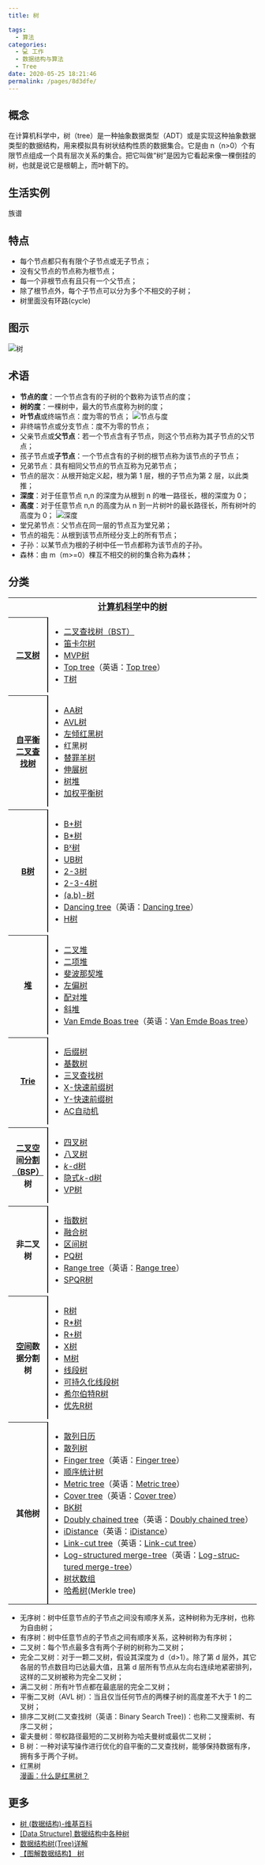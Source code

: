 ```yaml
---
title: 树

tags: 
  - 算法
categories: 
  - 💻 工作
  - 数据结构与算法
  - Tree
date: 2020-05-25 18:21:46
permalink: /pages/8d3dfe/
---
```


## 概念
在计算机科学中，树（tree）是一种抽象数据类型（ADT）或是实现这种抽象数据类型的数据结构，用来模拟具有树状结构性质的数据集合。它是由 n（n>0）个有限节点组成一个具有层次关系的集合。把它叫做“树”是因为它看起来像一棵倒挂的树，也就是说它是根朝上，而叶朝下的。

## 生活实例
族谱

## 特点

- 每个节点都只有有限个子节点或无子节点；
- 没有父节点的节点称为根节点；
- 每一个非根节点有且只有一个父节点；
- 除了根节点外，每个子节点可以分为多个不相交的子树；
- 树里面没有环路(cycle)

## 图示

![树](/images/Treedatastructure.png)

## 术语
- **节点的度**：一个节点含有的子树的个数称为该节点的度；
- **树的度**：一棵树中，最大的节点度称为树的度；
-  **叶节点**或终端节点：度为零的节点；
    ![节点与度](/images/21AKcEALa8.png)
- 非终端节点或分支节点：度不为零的节点；
- 父亲节点或**父节点**：若一个节点含有子节点，则这个节点称为其子节点的父节点；
- 孩子节点或**子节点**：一个节点含有的子树的根节点称为该节点的子节点；
- 兄弟节点：具有相同父节点的节点互称为兄弟节点；
- 节点的层次：从根开始定义起，根为第 1 层，根的子节点为第 2 层，以此类推；
- **深度**：对于任意节点 n,n 的深度为从根到 n 的唯一路径长，根的深度为 0；
- **高度**：对于任意节点 n,n 的高度为从 n 到一片树叶的最长路径长，所有树叶的高度为 0；
    ![深度](/images/G21BLhmll3.png)
- 堂兄弟节点：父节点在同一层的节点互为堂兄弟；
- 节点的祖先：从根到该节点所经分支上的所有节点；
- 子孙：以某节点为根的子树中任一节点都称为该节点的子孙。
- 森林：由 m（m>=0）棵互不相交的树的集合称为森林；

## 分类

<table cellspacing="0" class="nowraplinks collapsible autocollapse navbox-inner" style="border-spacing:0;background:transparent;color:inherit" id="collapsibleTable0"><tbody><tr><th scope="col" class="navbox-title" colspan="2"><div style="font-size:110%"><a href="https://wikipedia.hk.wjbk.site/baike-%E8%AE%A1%E7%AE%97%E6%9C%BA%E7%A7%91%E5%AD%A6" title="计算机科学">计算机科学</a>中的<a href="https://wikipedia.hk.wjbk.site/baike-%E6%A0%91_(%E6%95%B0%E6%8D%AE%E7%BB%93%E6%9E%84)" title="树 (数据结构)">树</a></div></th></tr><tr style="height:2px"><td colspan="3"></td></tr><tr><th scope="row" class="navbox-group"><a href="https://wikipedia.hk.wjbk.site/baike-%E4%BA%8C%E5%8F%89%E6%A0%91" title="二叉树">二叉树</a></th><td class="navbox-list navbox-odd hlist" style="text-align:left;border-left-width:2px;border-left-style:solid;width:100%;padding:0px"><div style="padding:0em 0.25em">
<ul><li><a href="https://wikipedia.hk.wjbk.site/baike-%E4%BA%8C%E5%85%83%E6%90%9C%E5%B0%8B%E6%A8%B9" title="二叉搜索树">二叉查找树（BST）</a></li>
<li><a href="https://wikipedia.hk.wjbk.site/baike-%E7%AC%9B%E5%8D%A1%E5%B0%94%E6%A0%91" title="笛卡尔树">笛卡尔树</a></li>
<li><a href="/w/index.php?title=MVP%E6%A0%91&amp;action=edit&amp;redlink=1" class="new" title="MVP树（页面不存在）">MVP树</a></li>
<li><span class="ilh-all" data-orig-title="Top tree" data-lang-code="en" data-lang-name="英语" data-foreign-title="Top tree"><span class="ilh-page"><a href="/w/index.php?title=Top_tree&amp;action=edit&amp;redlink=1" class="new" original-title="Top tree（页面不存在）">Top tree</a></span><span class="noprint ilh-comment">（<span class="ilh-lang">英语</span><span class="ilh-colon">：</span><span class="ilh-link"><a href="https://en.wikipedia.org/wiki/Top_tree" class="extiw" title="en:Top tree"><span lang="en" dir="auto">Top tree</span></a></span>）</span></span></li>
<li><a href="/w/index.php?title=T%E6%A0%91&amp;action=edit&amp;redlink=1" class="new" title="T树（页面不存在）">T树</a></li></ul>
</div></td></tr><tr style="height:2px"><td colspan="3"></td></tr><tr><th scope="row" class="navbox-group"><a href="https://wikipedia.hk.wjbk.site/baike-%E8%87%AA%E5%B9%B3%E8%A1%A1%E4%BA%8C%E5%8F%89%E6%9F%A5%E6%89%BE%E6%A0%91" class="mw-redirect" title="自平衡二叉查找树">自平衡二叉查找树</a></th><td class="navbox-list navbox-even hlist" style="text-align:left;border-left-width:2px;border-left-style:solid;width:100%;padding:0px"><div style="padding:0em 0.25em">
<ul><li><a href="https://wikipedia.hk.wjbk.site/baike-AA%E6%A0%91" title="AA树">AA树</a></li>
<li><a href="https://wikipedia.hk.wjbk.site/baike-AVL%E6%A0%91" title="AVL树">AVL树</a></li>
<li><a href="https://wikipedia.hk.wjbk.site/baike-%E5%B7%A6%E5%80%BE%E7%BA%A2%E9%BB%91%E6%A0%91" title="左倾红黑树">左倾红黑树</a></li>
<li><a class="mw-selflink selflink">红黑树</a></li>
<li><a href="https://wikipedia.hk.wjbk.site/baike-%E6%9B%BF%E7%BD%AA%E7%BE%8A%E6%A0%91" title="替罪羊树">替罪羊树</a></li>
<li><a href="https://wikipedia.hk.wjbk.site/baike-%E4%BC%B8%E5%B1%95%E6%A0%91" title="伸展树">伸展树</a></li>
<li><a href="https://wikipedia.hk.wjbk.site/baike-%E6%A0%91%E5%A0%86" title="树堆">树堆</a></li>
<li><a href="https://wikipedia.hk.wjbk.site/baike-%E5%8A%A0%E6%9D%83%E5%B9%B3%E8%A1%A1%E6%A0%91" title="加权平衡树">加权平衡树</a></li></ul>
</div></td></tr><tr style="height:2px"><td colspan="3"></td></tr><tr><th scope="row" class="navbox-group"><a href="https://wikipedia.hk.wjbk.site/baike-B%E6%A0%91" title="B树">B树</a></th><td class="navbox-list navbox-odd hlist" style="text-align:left;border-left-width:2px;border-left-style:solid;width:100%;padding:0px"><div style="padding:0em 0.25em">
<ul><li><a href="https://wikipedia.hk.wjbk.site/baike-B%2B%E6%A0%91" title="B+树">B+树</a></li>
<li><a href="/w/index.php?title=B*%E6%A0%91&amp;action=edit&amp;redlink=1" class="new" title="B*树（页面不存在）">B*树</a></li>
<li><a href="/w/index.php?title=Bx%E6%A0%91&amp;action=edit&amp;redlink=1" class="new" title="Bx树（页面不存在）">B<small><sup>x</sup></small>树</a></li>
<li><a href="/w/index.php?title=UB%E6%A0%91&amp;action=edit&amp;redlink=1" class="new" title="UB树（页面不存在）">UB树</a></li>
<li><a href="https://wikipedia.hk.wjbk.site/baike-2-3%E6%A0%91" title="2-3树">2-3树</a></li>
<li><a href="https://wikipedia.hk.wjbk.site/baike-2-3-4%E6%A0%91" title="2-3-4树">2-3-4树</a></li>
<li><a href="/w/index.php?title=(a,b)-%E6%A0%91&amp;action=edit&amp;redlink=1" class="new" title="(a,b)-树（页面不存在）">(a,b)-树</a></li>
<li><span class="ilh-all" data-orig-title="Dancing tree" data-lang-code="en" data-lang-name="英语" data-foreign-title="Dancing tree"><span class="ilh-page"><a href="/w/index.php?title=Dancing_tree&amp;action=edit&amp;redlink=1" class="new" original-title="Dancing tree（页面不存在）">Dancing tree</a></span><span class="noprint ilh-comment">（<span class="ilh-lang">英语</span><span class="ilh-colon">：</span><span class="ilh-link"><a href="https://en.wikipedia.org/wiki/Dancing_tree" class="extiw" title="en:Dancing tree"><span lang="en" dir="auto">Dancing tree</span></a></span>）</span></span></li>
<li><a href="https://wikipedia.hk.wjbk.site/baike-H%E6%A0%91" title="H树">H树</a></li></ul>
</div></td></tr><tr style="height:2px"><td colspan="3"></td></tr><tr><th scope="row" class="navbox-group"><a href="https://wikipedia.hk.wjbk.site/baike-%E5%A0%86_(%E6%95%B0%E6%8D%AE%E7%BB%93%E6%9E%84)" class="mw-redirect" title="堆 (数据结构)">堆</a></th><td class="navbox-list navbox-even hlist" style="text-align:left;border-left-width:2px;border-left-style:solid;width:100%;padding:0px"><div style="padding:0em 0.25em">
<ul><li><a href="https://wikipedia.hk.wjbk.site/baike-%E4%BA%8C%E5%8F%89%E5%A0%86" title="二叉堆">二叉堆</a></li>
<li><a href="https://wikipedia.hk.wjbk.site/baike-%E4%BA%8C%E9%A1%B9%E5%A0%86" title="二项堆">二项堆</a></li>
<li><a href="https://wikipedia.hk.wjbk.site/baike-%E6%96%90%E6%B3%A2%E9%82%A3%E5%A5%91%E5%A0%86" title="斐波那契堆">斐波那契堆</a></li>
<li><a href="https://wikipedia.hk.wjbk.site/baike-%E5%B7%A6%E5%81%8F%E6%A0%91" title="左偏树">左偏树</a></li>
<li><a href="https://wikipedia.hk.wjbk.site/baike-%E9%85%8D%E5%AF%B9%E5%A0%86" title="配对堆">配对堆</a></li>
<li><a href="https://wikipedia.hk.wjbk.site/baike-%E6%96%9C%E5%A0%86" title="斜堆">斜堆</a></li>
<li><span class="ilh-all" data-orig-title="Van Emde Boas tree" data-lang-code="en" data-lang-name="英语" data-foreign-title="Van Emde Boas tree"><span class="ilh-page"><a href="/w/index.php?title=Van_Emde_Boas_tree&amp;action=edit&amp;redlink=1" class="new" original-title="Van Emde Boas tree（页面不存在）">Van Emde Boas tree</a></span><span class="noprint ilh-comment">（<span class="ilh-lang">英语</span><span class="ilh-colon">：</span><span class="ilh-link"><a href="https://en.wikipedia.org/wiki/Van_Emde_Boas_tree" class="extiw" title="en:Van Emde Boas tree"><span lang="en" dir="auto">Van Emde Boas tree</span></a></span>）</span></span></li></ul>
</div></td></tr><tr style="height:2px"><td colspan="3"></td></tr><tr><th scope="row" class="navbox-group"><a href="https://wikipedia.hk.wjbk.site/baike-Trie" title="Trie">Trie</a></th><td class="navbox-list navbox-odd hlist" style="text-align:left;border-left-width:2px;border-left-style:solid;width:100%;padding:0px"><div style="padding:0em 0.25em">
<ul><li><a href="https://wikipedia.hk.wjbk.site/baike-%E5%90%8E%E7%BC%80%E6%A0%91" title="后缀树">后缀树</a></li>
<li><a href="https://wikipedia.hk.wjbk.site/baike-%E5%9F%BA%E6%95%B0%E6%A0%91" title="基数树">基数树</a></li>
<li><a href="https://wikipedia.hk.wjbk.site/baike-%E4%B8%89%E5%8F%89%E6%90%9C%E7%B4%A2%E6%A0%91" title="三叉搜索树">三叉查找树</a></li>
<li><a href="/w/index.php?title=X-%E5%BF%AB%E9%80%9F%E5%89%8D%E7%BC%80%E6%A0%91&amp;action=edit&amp;redlink=1" class="new" title="X-快速前缀树（页面不存在）">X-快速前缀树</a></li>
<li><a href="/w/index.php?title=Y-%E5%BF%AB%E9%80%9F%E5%89%8D%E7%BC%80%E6%A0%91&amp;action=edit&amp;redlink=1" class="new" title="Y-快速前缀树（页面不存在）">Y-快速前缀树</a></li>
<li><a href="https://wikipedia.hk.wjbk.site/baike-AC%E8%87%AA%E5%8A%A8%E6%9C%BA%E7%AE%97%E6%B3%95" title="AC自动机算法">AC自动机</a></li></ul>
</div></td></tr><tr style="height:2px"><td colspan="3"></td></tr><tr><th scope="row" class="navbox-group"><a href="https://wikipedia.hk.wjbk.site/baike-%E4%BA%8C%E5%8F%89%E7%A9%BA%E9%97%B4%E5%88%86%E5%89%B2" title="二叉空间分割">二叉空间分割（BSP）</a>树</th><td class="navbox-list navbox-even hlist" style="text-align:left;border-left-width:2px;border-left-style:solid;width:100%;padding:0px"><div style="padding:0em 0.25em">
<ul><li><a href="https://wikipedia.hk.wjbk.site/baike-%E5%9B%9B%E5%8F%89%E6%A0%91" title="四叉树">四叉树</a></li>
<li><a href="https://wikipedia.hk.wjbk.site/baike-%E5%85%AB%E5%8F%89%E6%A0%91" title="八叉树">八叉树</a></li>
<li><a href="https://wikipedia.hk.wjbk.site/baike-K-d%E6%A0%91" title="K-d树"><i>k</i>-d树</a></li>
<li><a href="/w/index.php?title=%E9%9A%90%E5%BC%8Fk-d%E6%A0%91&amp;action=edit&amp;redlink=1" class="new" title="隐式k-d树（页面不存在）">隐式<i>k</i>-d树</a></li>
<li><a href="/w/index.php?title=VP%E6%A0%91&amp;action=edit&amp;redlink=1" class="new" title="VP树（页面不存在）">VP树</a></li></ul>
</div></td></tr><tr style="height:2px"><td colspan="3"></td></tr><tr><th scope="row" class="navbox-group">非二叉树</th><td class="navbox-list navbox-odd hlist" style="text-align:left;border-left-width:2px;border-left-style:solid;width:100%;padding:0px"><div style="padding:0em 0.25em">
<ul><li><a href="/w/index.php?title=%E6%8C%87%E6%95%B0%E6%A0%91&amp;action=edit&amp;redlink=1" class="new" title="指数树（页面不存在）">指数树</a></li>
<li><a href="/w/index.php?title=%E8%9E%8D%E5%90%88%E6%A0%91&amp;action=edit&amp;redlink=1" class="new" title="融合树（页面不存在）">融合树</a></li>
<li><a href="/w/index.php?title=%E5%8C%BA%E9%97%B4%E6%A0%91&amp;action=edit&amp;redlink=1" class="new" title="区间树（页面不存在）">区间树</a></li>
<li><a href="/w/index.php?title=PQ%E6%A0%91&amp;action=edit&amp;redlink=1" class="new" title="PQ树（页面不存在）">PQ树</a></li>
<li><span class="ilh-all" data-orig-title="Range tree" data-lang-code="en" data-lang-name="英语" data-foreign-title="Range tree"><span class="ilh-page"><a href="/w/index.php?title=Range_tree&amp;action=edit&amp;redlink=1" class="new" original-title="Range tree（页面不存在）">Range tree</a></span><span class="noprint ilh-comment">（<span class="ilh-lang">英语</span><span class="ilh-colon">：</span><span class="ilh-link"><a href="https://en.wikipedia.org/wiki/Range_tree" class="extiw" title="en:Range tree"><span lang="en" dir="auto">Range tree</span></a></span>）</span></span></li>
<li><a href="/w/index.php?title=SPQR%E6%A0%91&amp;action=edit&amp;redlink=1" class="new" title="SPQR树（页面不存在）">SPQR树</a></li></ul>
</div></td></tr><tr style="height:2px"><td colspan="3"></td></tr><tr><th scope="row" class="navbox-group"><a href="/w/index.php?title=%E7%A9%BA%E9%97%B4%E6%95%B0%E6%8D%AE%E5%BA%93&amp;action=edit&amp;redlink=1" class="new" title="空间数据库（页面不存在）">空间</a>数据分割树</th><td class="navbox-list navbox-even hlist" style="text-align:left;border-left-width:2px;border-left-style:solid;width:100%;padding:0px"><div style="padding:0em 0.25em">
<ul><li><a href="https://wikipedia.hk.wjbk.site/baike-R%E6%A0%91" title="R树">R树</a></li>
<li><a href="https://wikipedia.hk.wjbk.site/baike-R*%E6%A0%91" title="R*树">R*树</a></li>
<li><a href="https://wikipedia.hk.wjbk.site/baike-R%2B%E6%A0%91" title="R+树">R+树</a></li>
<li><a href="/w/index.php?title=X%E6%A0%91&amp;action=edit&amp;redlink=1" class="new" title="X树（页面不存在）">X树</a></li>
<li><a href="/w/index.php?title=M%E6%A0%91&amp;action=edit&amp;redlink=1" class="new" title="M树（页面不存在）">M树</a></li>
<li><a href="https://wikipedia.hk.wjbk.site/baike-%E7%B7%9A%E6%AE%B5%E6%A8%B9_(%E5%84%B2%E5%AD%98%E5%8D%80%E9%96%93)" class="mw-redirect" title="线段树 (存储区间)">线段树</a></li>
<li><a href="https://wikipedia.hk.wjbk.site/baike-%E5%8F%AF%E6%8C%81%E4%B9%85%E5%8C%96%E7%BA%BF%E6%AE%B5%E6%A0%91" title="可持久化线段树">可持久化线段树</a></li>
<li><a href="/w/index.php?title=%E5%B8%8C%E5%B0%94%E4%BC%AF%E7%89%B9R%E6%A0%91&amp;action=edit&amp;redlink=1" class="new" title="希尔伯特R树（页面不存在）">希尔伯特R树</a></li>
<li><a href="/w/index.php?title=%E4%BC%98%E5%85%88R%E6%A0%91&amp;action=edit&amp;redlink=1" class="new" title="优先R树（页面不存在）">优先R树</a></li></ul>
</div></td></tr><tr style="height:2px"><td colspan="3"></td></tr><tr><th scope="row" class="navbox-group">其他树</th><td class="navbox-list navbox-odd hlist" style="text-align:left;border-left-width:2px;border-left-style:solid;width:100%;padding:0px"><div style="padding:0em 0.25em">
<ul><li><a href="/w/index.php?title=%E6%95%A3%E5%88%97%E6%97%A5%E5%8E%86&amp;action=edit&amp;redlink=1" class="new" title="散列日历（页面不存在）">散列日历</a></li>
<li><a href="/w/index.php?title=%E6%95%A3%E5%88%97%E6%A0%91&amp;action=edit&amp;redlink=1" class="new" title="散列树（页面不存在）">散列树</a></li>
<li><span class="ilh-all" data-orig-title="Finger tree" data-lang-code="en" data-lang-name="英语" data-foreign-title="Finger tree"><span class="ilh-page"><a href="/w/index.php?title=Finger_tree&amp;action=edit&amp;redlink=1" class="new" original-title="Finger tree（页面不存在）">Finger tree</a></span><span class="noprint ilh-comment">（<span class="ilh-lang">英语</span><span class="ilh-colon">：</span><span class="ilh-link"><a href="https://en.wikipedia.org/wiki/Finger_tree" class="extiw" title="en:Finger tree"><span lang="en" dir="auto">Finger tree</span></a></span>）</span></span></li>
<li><a href="https://wikipedia.hk.wjbk.site/baike-%E9%A1%BA%E5%BA%8F%E7%BB%9F%E8%AE%A1%E6%A0%91" title="顺序统计树">顺序统计树</a></li>
<li><span class="ilh-all" data-orig-title="Metric tree" data-lang-code="en" data-lang-name="英语" data-foreign-title="Metric tree"><span class="ilh-page"><a href="/w/index.php?title=Metric_tree&amp;action=edit&amp;redlink=1" class="new" original-title="Metric tree（页面不存在）">Metric tree</a></span><span class="noprint ilh-comment">（<span class="ilh-lang">英语</span><span class="ilh-colon">：</span><span class="ilh-link"><a href="https://en.wikipedia.org/wiki/Metric_tree" class="extiw" title="en:Metric tree"><span lang="en" dir="auto">Metric tree</span></a></span>）</span></span></li>
<li><span class="ilh-all" data-orig-title="Cover tree" data-lang-code="en" data-lang-name="英语" data-foreign-title="Cover tree"><span class="ilh-page"><a href="/w/index.php?title=Cover_tree&amp;action=edit&amp;redlink=1" class="new" original-title="Cover tree（页面不存在）">Cover tree</a></span><span class="noprint ilh-comment">（<span class="ilh-lang">英语</span><span class="ilh-colon">：</span><span class="ilh-link"><a href="https://en.wikipedia.org/wiki/Cover_tree" class="extiw" title="en:Cover tree"><span lang="en" dir="auto">Cover tree</span></a></span>）</span></span></li>
<li><a href="/w/index.php?title=BK%E6%A0%91&amp;action=edit&amp;redlink=1" class="new" title="BK树（页面不存在）">BK树</a></li>
<li><span class="ilh-all" data-orig-title="Doubly chained tree" data-lang-code="en" data-lang-name="英语" data-foreign-title="Doubly chained tree"><span class="ilh-page"><a href="/w/index.php?title=Doubly_chained_tree&amp;action=edit&amp;redlink=1" class="new" original-title="Doubly chained tree（页面不存在）">Doubly chained tree</a></span><span class="noprint ilh-comment">（<span class="ilh-lang">英语</span><span class="ilh-colon">：</span><span class="ilh-link"><a href="https://en.wikipedia.org/wiki/Doubly_chained_tree" class="extiw" title="en:Doubly chained tree"><span lang="en" dir="auto">Doubly chained tree</span></a></span>）</span></span></li>
<li><span class="ilh-all" data-orig-title="iDistance" data-lang-code="en" data-lang-name="英语" data-foreign-title="iDistance"><span class="ilh-page"><a href="/w/index.php?title=IDistance&amp;action=edit&amp;redlink=1" class="new" original-title="IDistance（页面不存在）">iDistance</a></span><span class="noprint ilh-comment">（<span class="ilh-lang">英语</span><span class="ilh-colon">：</span><span class="ilh-link"><a href="https://en.wikipedia.org/wiki/iDistance" class="extiw" title="en:iDistance"><span lang="en" dir="auto">iDistance</span></a></span>）</span></span></li>
<li><span class="ilh-all" data-orig-title="Link-cut tree" data-lang-code="en" data-lang-name="英语" data-foreign-title="Link-cut tree"><span class="ilh-page"><a href="/w/index.php?title=Link-cut_tree&amp;action=edit&amp;redlink=1" class="new" original-title="Link-cut tree（页面不存在）">Link-cut tree</a></span><span class="noprint ilh-comment">（<span class="ilh-lang">英语</span><span class="ilh-colon">：</span><span class="ilh-link"><a href="https://en.wikipedia.org/wiki/Link-cut_tree" class="extiw" title="en:Link-cut tree"><span lang="en" dir="auto">Link-cut tree</span></a></span>）</span></span></li>
<li><span class="ilh-all" data-orig-title="Log-structured merge-tree" data-lang-code="en" data-lang-name="英语" data-foreign-title="Log-structured merge-tree"><span class="ilh-page"><a href="/w/index.php?title=Log-structured_merge-tree&amp;action=edit&amp;redlink=1" class="new" original-title="Log-structured merge-tree（页面不存在）">Log-structured merge-tree</a></span><span class="noprint ilh-comment">（<span class="ilh-lang">英语</span><span class="ilh-colon">：</span><span class="ilh-link"><a href="https://en.wikipedia.org/wiki/Log-structured_merge-tree" class="extiw" title="en:Log-structured merge-tree"><span lang="en" dir="auto">Log-structured merge-tree</span></a></span>）</span></span></li>
<li><a href="https://wikipedia.hk.wjbk.site/baike-%E6%A0%91%E7%8A%B6%E6%95%B0%E7%BB%84" title="树状数组">树状数组</a></li>
<li><a href="https://wikipedia.hk.wjbk.site/baike-%E5%93%88%E5%B8%8C%E6%A0%91" title="哈希树">哈希树</a>(Merkle tree)</li></ul>
</div></td></tr></tbody></table>

- 无序树：树中任意节点的子节点之间没有顺序关系，这种树称为无序树，也称为自由树；
- 有序树：树中任意节点的子节点之间有顺序关系，这种树称为有序树；
- 二叉树：每个节点最多含有两个子树的树称为二叉树；
- 完全二叉树：对于一颗二叉树，假设其深度为 d（d>1）。除了第 d 层外，其它各层的节点数目均已达最大值，且第 d 层所有节点从左向右连续地紧密排列，这样的二叉树被称为完全二叉树；
- 满二叉树：所有叶节点都在最底层的完全二叉树；
- 平衡二叉树（AVL 树）：当且仅当任何节点的两棵子树的高度差不大于 1 的二叉树；
- 排序二叉树(二叉查找树（英语：Binary Search Tree))：也称二叉搜索树、有序二叉树；
- 霍夫曼树：带权路径最短的二叉树称为哈夫曼树或最优二叉树；
- B 树：一种对读写操作进行优化的自平衡的二叉查找树，能够保持数据有序，拥有多于两个子树。
- 红黑树   
 [漫画：什么是红黑树？](https://juejin.im/post/5a27c6946fb9a04509096248)
## 更多

- [树 (数据结构)-维基百科](https://wiwiwiki.kfd.me/wiki/%E6%A0%91_(%E6%95%B0%E6%8D%AE%E7%BB%93%E6%9E%84))
- [[Data Structure] 数据结构中各种树](https://www.cnblogs.com/maybe2030/p/4732377.html)
- [数据结构树(Tree)详解](http://data.biancheng.net/tree/)
- [【图解数据结构】 树](https://www.cnblogs.com/songwenjie/p/8878851.html)